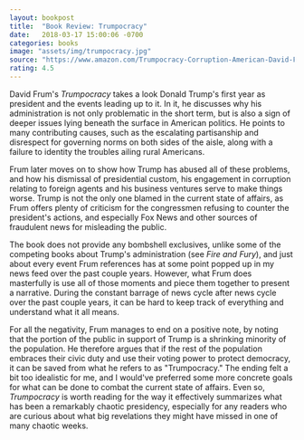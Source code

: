 ```yaml
---
layout: bookpost
title:  "Book Review: Trumpocracy"
date:   2018-03-17 15:00:06 -0700
categories: books
image: "assets/img/trumpocracy.jpg"
source: "https://www.amazon.com/Trumpocracy-Corruption-American-David-Frum/dp/0062796739"
rating: 4.5
---
```

David Frum's *Trumpocracy* takes a look Donald Trump's first year as president and the events leading up to it. In it, he discusses why his administration is not only problematic in the short term, but is also a sign of deeper issues lying beneath the surface in American politics. He points to many contributing causes, such as the escalating partisanship and disrespect for governing norms on both sides of the aisle, along with a failure to identity the troubles ailing rural Americans.

Frum later moves on to show how Trump has abused all of these problems, and how his dismissal of presidential custom, his engagement in corruption relating to foreign agents and his business ventures serve to make things worse. Trump is not the only one blamed in the current state of affairs, as Frum offers plenty of criticism for the congressmen refusing to counter the president's actions, and especially Fox News and other sources of fraudulent news for misleading the public.

The book does not provide any bombshell exclusives, unlike some of the competing books about Trump's administration (see *Fire and Fury*), and just about every event Frum references has at some point popped up in my news feed over the past couple years. However, what Frum does masterfully is use all of those moments and piece them together to present a narrative. During the constant barrage of news cycle after news cycle over the past couple years, it can be hard to keep track of everything and understand what it all means.

For all the negativity, Frum manages to end on a positive note, by noting that the portion of the public in support of Trump is a shrinking minority of the population. He therefore argues that if the rest of the population embraces their civic duty and use their voting power to protect democracy, it can be saved from what he refers to as "Trumpocracy." The ending felt a bit too idealistic for me, and I would've preferred some more concrete goals for what can be done to combat the current state of affairs. Even so, *Trumpocracy* is worth reading for the way it effectively summarizes what has been a remarkably chaotic presidency, especially for any readers who are curious about what big revelations they might have missed in one of many chaotic weeks.
